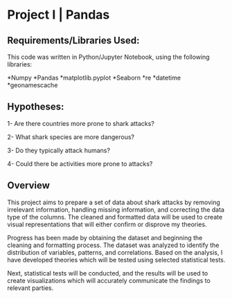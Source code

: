 # Project I | Pandas



## Requirements/Libraries Used:
This code was written in Python/Jupyter Notebook, using the following libraries:

*Numpy
*Pandas
*matplotlib.pyplot 
*Seaborn
*re
*datetime
*geonamescache

## Hypotheses: 
1- Are there countries more prone to shark attacks?

2- What shark species are more dangerous?

3- Do they typically attack humans?

4- Could there be activities more prone to attacks?


## Overview

This project aims to prepare a set of data about shark attacks by removing irrelevant information, handling missing information, and correcting the data type of the columns. The cleaned and formatted data will be used to create visual representations that will either confirm or disprove my theories.

Progress has been made by obtaining the dataset and beginning the cleaning and formatting process. The dataset was analyzed to identify the distribution of variables, patterns, and correlations. Based on the analysis, I have developed theories which will be tested using selected statistical tests.

Next, statistical tests will be conducted, and the results will be used to create visualizations which will accurately communicate the findings to relevant parties. 